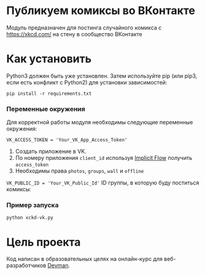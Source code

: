 # Публикуем комиксы во ВКонтакте
Модуль предназначен для постинга случайного комикса с https://xkcd.com/ на стену в сообщество ВКонтакте


# Как установить

Python3 должен быть уже установлен. Затем используйте pip (или pip3, если есть конфликт с Python2) для установки зависимостей:

```
pip install -r requirements.txt
```

### Переменные окружения
Для корректной работы модуля необходимы следующие переменные окружения:

`VK_ACCESS_TOKEN = 'Your_VK_App_Access_Token'`
1. Создать приложение в VK.
2. По номеру приложения `client_id` используя [Implicit Flow](https://dev.vk.com/api/access-token/implicit-flow-user) получить `access_token`
3. Необходимы права `photos`, `groups`, `wall` и `offline`

`VK_PUBLIC_ID = 'Your_VK_Public_Id'`
ID группы, в которую буду поститься комиксы:

### Пример запуска

```
python xckd-vk.py
``` 

# Цель проекта

Код написан в образовательных целях на онлайн-курс для веб-разработчиков [Devman](dvmn.org).